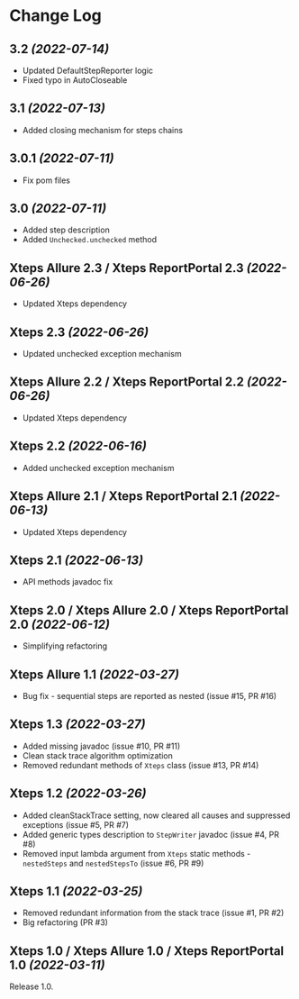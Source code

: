 Change Log
==========

3.2 *(2022-07-14)*
-------------------------------
* Updated DefaultStepReporter logic
* Fixed typo in AutoCloseable

3.1 *(2022-07-13)*
-------------------------------
* Added closing mechanism for steps chains

3.0.1 *(2022-07-11)*
-------------------------------
* Fix pom files

3.0 *(2022-07-11)*
-------------------------------
* Added step description
* Added `Unchecked.unchecked` method

Xteps Allure 2.3 / Xteps ReportPortal 2.3 *(2022-06-26)*
-------------------------------
* Updated Xteps dependency

Xteps 2.3 *(2022-06-26)*
-------------------------------
* Updated unchecked exception mechanism

Xteps Allure 2.2 / Xteps ReportPortal 2.2 *(2022-06-26)*
-------------------------------
* Updated Xteps dependency

Xteps 2.2 *(2022-06-16)*
-------------------------------
* Added unchecked exception mechanism

Xteps Allure 2.1 / Xteps ReportPortal 2.1 *(2022-06-13)*
-------------------------------
* Updated Xteps dependency

Xteps 2.1 *(2022-06-13)*
-------------------------------
* API methods javadoc fix

Xteps 2.0 / Xteps Allure 2.0 / Xteps ReportPortal 2.0 *(2022-06-12)*
-------------------------------
* Simplifying refactoring

Xteps Allure 1.1 *(2022-03-27)*
-------------------------------
* Bug fix - sequential steps are reported as nested (issue #15, PR #16)

Xteps 1.3 *(2022-03-27)*
-------------------------------
* Added missing javadoc (issue #10, PR #11)
* Clean stack trace algorithm optimization
* Removed redundant methods of `Xteps` class (issue #13, PR #14)

Xteps 1.2 *(2022-03-26)*
-------------------------------
* Added cleanStackTrace setting, now cleared all causes and suppressed exceptions (issue #5, PR #7)
* Added generic types description to `StepWriter` javadoc (issue #4, PR #8)
* Removed input lambda argument from `Xteps` static methods - `nestedSteps` and `nestedStepsTo` (issue #6, PR #9)

Xteps 1.1 *(2022-03-25)*
-------------------------------
* Removed redundant information from the stack trace (issue #1, PR #2)
* Big refactoring (PR #3)

Xteps 1.0 / Xteps Allure 1.0 / Xteps ReportPortal 1.0 *(2022-03-11)*
-------------------------------
Release 1.0.
